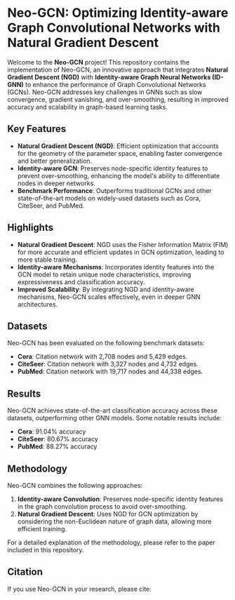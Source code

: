
# Neo-GCN: Optimizing Identity-aware Graph Convolutional Networks with Natural Gradient Descent

Welcome to the **Neo-GCN** project! This repository contains the implementation of Neo-GCN, an innovative approach that integrates **Natural Gradient Descent (NGD)** with **Identity-aware Graph Neural Networks (ID-GNN)** to enhance the performance of Graph Convolutional Networks (GCNs). Neo-GCN addresses key challenges in GNNs such as slow convergence, gradient vanishing, and over-smoothing, resulting in improved accuracy and scalability in graph-based learning tasks.

## Key Features
- **Natural Gradient Descent (NGD)**: Efficient optimization that accounts for the geometry of the parameter space, enabling faster convergence and better generalization.
- **Identity-aware GCN**: Preserves node-specific identity features to prevent over-smoothing, enhancing the model's ability to differentiate nodes in deeper networks.
- **Benchmark Performance**: Outperforms traditional GCNs and other state-of-the-art models on widely-used datasets such as Cora, CiteSeer, and PubMed.

## Highlights
- **Natural Gradient Descent**: NGD uses the Fisher Information Matrix (FIM) for more accurate and efficient updates in GCN optimization, leading to more stable training.
- **Identity-aware Mechanisms**: Incorporates identity features into the GCN model to retain unique node characteristics, improving expressiveness and classification accuracy.
- **Improved Scalability**: By integrating NGD and identity-aware mechanisms, Neo-GCN scales effectively, even in deeper GNN architectures.

## Datasets
Neo-GCN has been evaluated on the following benchmark datasets:
- **Cora**: Citation network with 2,708 nodes and 5,429 edges.
- **CiteSeer**: Citation network with 3,327 nodes and 4,732 edges.
- **PubMed**: Citation network with 19,717 nodes and 44,338 edges.

## Results
Neo-GCN achieves state-of-the-art classification accuracy across these datasets, outperforming other GNN models. Some notable results include:
- **Cora**: 91.04% accuracy
- **CiteSeer**: 80.67% accuracy
- **PubMed**: 88.27% accuracy

## Methodology
Neo-GCN combines the following approaches:
1. **Identity-aware Convolution**: Preserves node-specific identity features in the graph convolution process to avoid over-smoothing.
2. **Natural Gradient Descent**: Uses NGD for GCN optimization by considering the non-Euclidean nature of graph data, allowing more efficient training.

For a detailed explanation of the methodology, please refer to the paper included in this repository.

## Citation
If you use Neo-GCN in your research, please cite:
